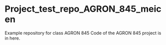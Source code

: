 # Project_test_repo_AGRON_845_meicen
Example repository for class AGRON 845
Code of the AGRON 845 project is in here.
